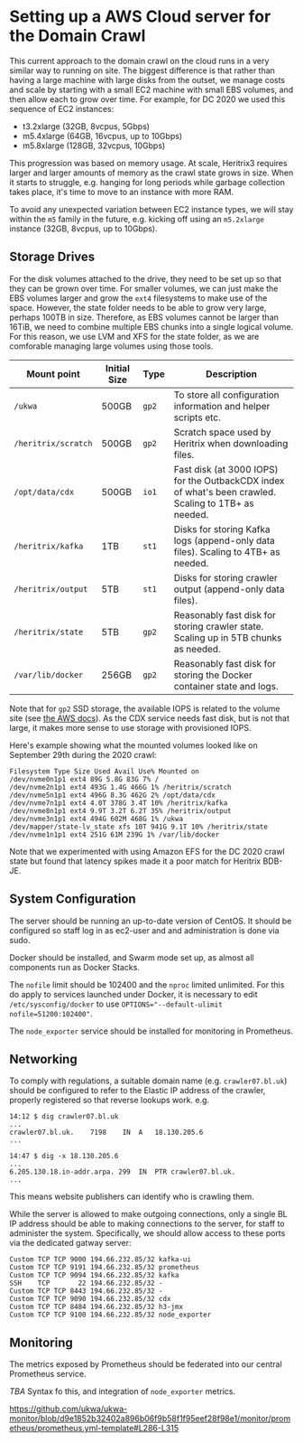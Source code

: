 # Setting up a AWS Cloud server for the Domain Crawl

This current approach to the domain crawl on the cloud runs in a very similar way to running on site. The biggest difference is that rather than having a large machine with large disks from the outset, we manage costs and scale by starting with a small EC2 machine with small EBS volumes, and then allow each to grow over time. For example, for DC 2020 we used this sequence of EC2 instances:

- t3.2xlarge (32GB, 8vcpus, 5Gbps) 
- m5.4xlarge (64GB, 16vcpus, up to 10Gbps)
- m5.8xlarge (128GB, 32vcpus, 10Gbps)

This progression was based on memory usage. At scale, Heritrix3 requires larger and larger amounts of memory as the crawl state grows in size.  When it starts to struggle, e.g. hanging for long periods while garbage collection takes place, it's time to move to an instance with more RAM.

To avoid any unexpected variation between EC2 instance types, we will stay within the `m5` family in the future, e.g. kicking off using an `m5.2xlarge` instance (32GB, 8vcpus, up to 10Gbps).

## Storage Drives

For the disk volumes attached to the drive, they need to be set up so that they can be grown over time.  For smaller volumes, we can just make the EBS volumes larger and grow the `ext4` filesystems to make use of the space. However, the state folder needs to be able to grow very large, perhaps 100TB in size. Therefore,  as EBS volumes cannot be larger than 16TiB, we need to combine multiple EBS chunks into a single logical volume.  For this reason, we use LVM and XFS for the state folder, as we are comforable managing large volumes using those tools. 

| Mount point          | Initial Size  | Type  | Description   |
| -------------------- | ----- | ----- | ------------- |
| `/ukwa`              | 500GB | `gp2` | To store all configuration information and helper scripts etc. |
| `/heritrix/scratch`  | 500GB | `gp2` | Scratch space used by Heritrix when downloading files. |
| `/opt/data/cdx`      | 500GB | `io1` | Fast disk (at 3000 IOPS) for the OutbackCDX index of what's been crawled.  Scaling to 1TB+ as needed. |
| `/heritrix/kafka`    | 1TB   | `st1` | Disks for storing Kafka logs (append-only data files). Scaling to 4TB+ as needed. |
| `/heritrix/output`   | 5TB   | `st1` | Disks for storing crawler output (append-only data files). |
| `/heritrix/state `   | 5TB   | `gp2` | Reasonably fast disk for storing crawler state. Scaling up in 5TB chunks as needed. |
| `/var/lib/docker`    | 256GB | `gp2` | Reasonably fast disk for storing the Docker container state and logs. |

Note that for `gp2` SSD storage, the available IOPS is related to the volume site (see [the AWS docs](https://docs.aws.amazon.com/AWSEC2/latest/UserGuide/ebs-volume-types.html)). As the CDX service needs fast disk, but is not that large, it makes more sense to use storage with provisioned IOPS. 

Here's example showing what the mounted volumes looked like on September 29th during the 2020 crawl:

    Filesystem Type Size Used Avail Use% Mounted on 
    /dev/nvme0n1p1 ext4 89G 5.8G 83G 7% / 
    /dev/nvme2n1p1 ext4 493G 1.4G 466G 1% /heritrix/scratch 
    /dev/nvme5n1p1 ext4 496G 8.3G 462G 2% /opt/data/cdx 
    /dev/nvme7n1p1 ext4 4.0T 378G 3.4T 10% /heritrix/kafka 
    /dev/nvme8n1p1 ext4 9.9T 3.2T 6.2T 35% /heritrix/output 
    /dev/nvme3n1p1 ext4 494G 602M 468G 1% /ukwa 
    /dev/mapper/state-lv_state xfs 10T 941G 9.1T 10% /heritrix/state 
    /dev/nvme1n1p1 ext4 251G 61M 239G 1% /var/lib/docker

Note that we experimented with using Amazon EFS for the DC 2020 crawl state but found that latency spikes made it a poor match for Heritrix BDB-JE.

## System Configuration

The server should be running an up-to-date version of CentOS. It should be configured so staff log in as ec2-user and and administration is done via sudo.

Docker should be installed, and Swarm mode set up, as almost all components run as Docker Stacks.

The `nofile` limit should be 102400 and the `nproc` limited unlimited. For this do apply to services launched under Docker, it is necessary to edit `/etc/sysconfig/docker` to use `OPTIONS="--default-ulimit nofile=51200:102400"`.

The `node_exporter` service should be installed for monitoring in Prometheus.

## Networking

To comply with regulations, a suitable domain name (e.g. `crawler07.bl.uk`) should be configured to refer to the Elastic IP address of the crawler, properly registered so that reverse lookups work. e.g.

    14:12 $ dig crawler07.bl.uk
    ...
    crawler07.bl.uk.	7198	IN	A	18.130.205.6
    ...

    14:47 $ dig -x 18.130.205.6
    ...
    6.205.130.18.in-addr.arpa. 299	IN	PTR	crawler07.bl.uk.
    ...

This means website publishers can identify who is crawling them.

While the server is allowed to make outgoing connections, only a single BL IP address should be able to making connections to the server, for staff to administer the system. Specifically, we should allow access to these ports via the dedicated gatway server:

    Custom TCP TCP 9000 194.66.232.85/32 kafka-ui
    Custom TCP TCP 9191 194.66.232.85/32 prometheus
    Custom TCP TCP 9094 194.66.232.85/32 kafka
    SSH    TCP       22 194.66.232.85/32 -
    Custom TCP TCP 8443 194.66.232.85/32 -
    Custom TCP TCP 9090 194.66.232.85/32 cdx
    Custom TCP TCP 8484 194.66.232.85/32 h3-jmx
    Custom TCP TCP 9100 194.66.232.85/32 node_exporter

## Monitoring

The metrics exposed by Prometheus should be federated into our central Prometheus service.

_TBA_ Syntax fo this, and integration of `node_exporter` metrics.


https://github.com/ukwa/ukwa-monitor/blob/d9e1852b32402a896b06f9b58f1f95eef28f98e1/monitor/prometheus/prometheus.yml-template#L286-L315
